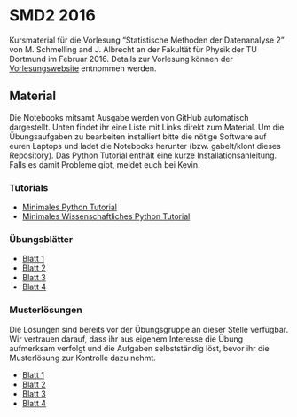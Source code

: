 # SMD2 2016
Kursmaterial für die Vorlesung “Statistische Methoden der Datenanalyse 2” von
M. Schmelling and J. Albrecht an der Fakultät für Physik der TU Dortmund im
Februar 2016. Details zur Vorlesung können der
[Vorlesungswebsite](http://www.e5.physik.tu-dortmund.de/albrecht/lectures/data1516/)
entnommen werden.

## Material
Die Notebooks mitsamt Ausgabe werden von GitHub automatisch dargestellt. Unten
findet ihr eine Liste mit Links direkt zum Material. Um die Übungsaufgaben zu
bearbeiten installiert bitte die nötige Software auf euren Laptops und ladet
die Notebooks herunter (bzw. gabelt/klont dieses Repository). Das Python
Tutorial enthält eine kurze Installationsanleitung. Falls es damit Probleme
gibt, meldet euch bei Kevin.

### Tutorials
 * [Minimales Python Tutorial](tutorials/Python%20Tutorial.ipynb)
 * [Minimales Wissenschaftliches Python
   Tutorial](tutorials/Wissenschaftliches%20Python%20Tutorial.ipynb)

### Übungsblätter
 * [Blatt 1](assignments/1.ipynb)
 * [Blatt 2](assignments/2.ipynb)
 * [Blatt 3](assignments/3.ipynb)
 * [Blatt 4](assignments/4.ipynb)

### Musterlösungen
Die Lösungen sind bereits vor der Übungsgruppe an dieser Stelle verfügbar. Wir
vertrauen darauf, dass ihr aus eigenem Interesse die Übung aufmerksam verfolgt
und die Aufgaben selbstständig löst, bevor ihr die Musterlösung zur Kontrolle
dazu nehmt.

 * [Blatt 1](solutions/1.ipynb)
 * [Blatt 2](solutions/2.ipynb)
 * [Blatt 3](solutions/3.ipynb)
 * [Blatt 4](solutions/4.ipynb)
